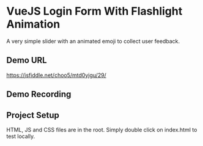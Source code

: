 # VueJS Login Form With Flashlight Animation

A very simple slider with an animated emoji to collect user feedback.

## Demo URL
https://jsfiddle.net/choo5/mtd0yjgu/29/

## Demo Recording


## Project Setup
HTML, JS and CSS files are in the root. Simply double click on index.html to test locally.
